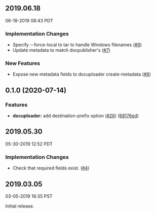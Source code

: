 ## 2019.06.18

06-18-2019 08:43 PDT

### Implementation Changes

- Specify --force-local to tar to handle Windows filenames ([#9](https://github.com/googleapis/docuploader/pull/9))
- Update metadata to match docpublisher's ([#7](https://github.com/googleapis/docuploader/pull/7))

### New Features

- Expose new metadata fields to docuploader create-metadata ([#8](https://github.com/googleapis/docuploader/pull/8))

## 0.1.0 (2020-07-14)


### Features

* **docuploader:** add destination-prefix option ([#26](https://www.github.com/googleapis/docuploader/issues/26)) ([68176ed](https://www.github.com/googleapis/docuploader/commit/68176ed98b80a16ab68e58003e61ceeeab68033f))

## 2019.05.30

05-30-2019 12:52 PDT

### Implementation Changes
- Check that required fields exist. ([#4](https://github.com/googleapis/docuploader/pull/4))

## 2019.03.05

03-05-2019 16:35 PST

Initial release.
